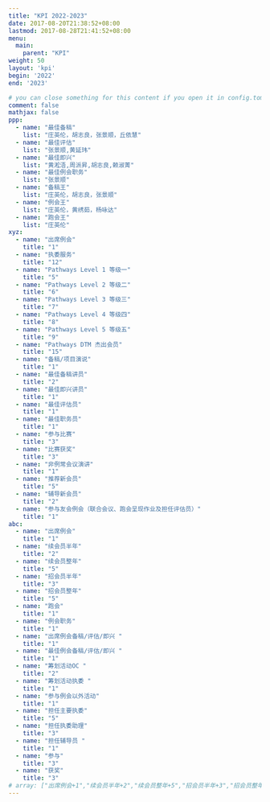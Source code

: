 ```yaml
---
title: "KPI 2022-2023"
date: 2017-08-20T21:38:52+08:00
lastmod: 2017-08-28T21:41:52+08:00
menu: 
  main: 
    parent: "KPI"
weight: 50
layout: 'kpi'
begin: '2022'
end: '2023'

# you can close something for this content if you open it in config.toml.
comment: false
mathjax: false
ppp:
  - name: "最佳备稿"
    list: "庄英伦，胡志良，张景顺，丘依慧"
  - name: "最佳评估"
    list: "张景顺,黄延玮"
  - name: "最佳即兴"
    list: "黄淞浯,周派昇,胡志良,赖淑菁"
  - name: "最佳例会职务"
    list: "张景顺"
  - name: "备稿王"
    list: "庄英伦，胡志良，张景顺"
  - name: "例会王"
    list: "庄英伦，黄绣茹，杨咏达"
  - name: "跑会王"
    list: "庄英伦"
xyz:
  - name: "出席例会"
    title: "1"
  - name: "执委服务"
    title: "12"
  - name: "Pathways Level 1 等级一"
    title: "5"
  - name: "Pathways Level 2 等级二"
    title: "6"
  - name: "Pathways Level 3 等级三"
    title: "7"
  - name: "Pathways Level 4 等级四"
    title: "8"
  - name: "Pathways Level 5 等级五"
    title: "9"
  - name: "Pathways DTM 杰出会员"
    title: "15"
  - name: "备稿/项目演说"
    title: "1"
  - name: "最佳备稿讲员"
    title: "2"
  - name: "最佳即兴讲员"
    title: "1"
  - name: "最佳评估员"
    title: "1"
  - name: "最佳职务员"
    title: "1"
  - name: "参与比赛"
    title: "3"
  - name: "比赛获奖"
    title: "3"
  - name: "非例常会议演讲"
    title: "1"
  - name: "推荐新会员"
    title: "5"
  - name: "辅导新会员"
    title: "2"
  - name: "参与友会例会（联合会议、跑会呈现作业及担任评估员）"
    title: "1"
abc:
  - name: "出席例会"
    title: "1"
  - name: "续会员半年"
    title: "2"
  - name: "续会员整年"
    title: "5"
  - name: "招会员半年"
    title: "3"
  - name: "招会员整年"
    title: "5"
  - name: "跑会"
    title: "1"
  - name: "例会职务"
    title: "1"
  - name: "出席例会备稿/评估/即兴 "
    title: "1"
  - name: "最佳例会备稿/评估/即兴 "
    title: "1"
  - name: "筹划活动OC "
    title: "2"
  - name: "筹划活动执委 "
    title: "1"
  - name: "参与例会以外活动"
    title: "1"
  - name: "担任主要执委"
    title: "5"
  - name: "担任执委助理"
    title: "3"
  - name: "担任辅导员 "
    title: "1"
  - name: "参与"
    title: "3"
  - name: "获奖"
    title: "3"
# array: ["出席例会+1","续会员半年+2","续会员整年+5","招会员半年+3","招会员整年+5","跑会+1","例会职务+1","出席例会备稿/评估/即兴 +1","筹划活动OC +2","筹划活动执委 +1","参与例会以外活动+1","担任主要执委+5","担任执委助理+3","担任辅导员 +1","参与+3","获奖+3"]
---
```




